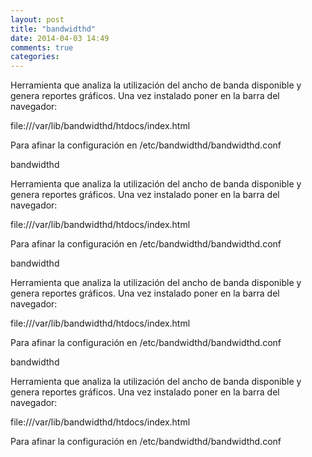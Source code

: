 ```yaml
---
layout: post
title: "bandwidthd"
date: 2014-04-03 14:49
comments: true
categories: 
---
```

Herramienta que analiza la utilización del ancho de banda disponible y genera reportes gráficos. Una vez instalado poner en la barra del navegador:

file:///var/lib/bandwidthd/htdocs/index.html

Para afinar la configuración en /etc/bandwidthd/bandwidthd.conf 

bandwidthd

Herramienta que analiza la utilización del ancho de banda disponible y genera reportes gráficos. Una vez instalado poner en la barra del navegador:

file:///var/lib/bandwidthd/htdocs/index.html

Para afinar la configuración en /etc/bandwidthd/bandwidthd.conf 

bandwidthd

Herramienta que analiza la utilización del ancho de banda disponible y genera reportes gráficos. Una vez instalado poner en la barra del navegador:

file:///var/lib/bandwidthd/htdocs/index.html

Para afinar la configuración en /etc/bandwidthd/bandwidthd.conf 

bandwidthd

Herramienta que analiza la utilización del ancho de banda disponible y genera reportes gráficos. Una vez instalado poner en la barra del navegador:

file:///var/lib/bandwidthd/htdocs/index.html

Para afinar la configuración en /etc/bandwidthd/bandwidthd.conf 

